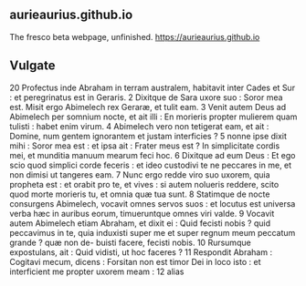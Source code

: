 ## aurieaurius.github.io
The fresco beta webpage, unfinished.
https://aurieaurius.github.io
## Vulgate
20 Profectus inde Abraham in terram australem, habitavit inter Cades et Sur : et peregrinatus est in Geraris. 2 Dixitque de Sara uxore suo : Soror mea est. Misit ergo Abimelech rex Geraræ, et tulit eam. 3 Venit autem Deus ad Abimelech per somnium nocte, et ait illi : En morieris propter mulierem quam tulisti : habet enim virum. 4 Abimelech vero non tetigerat eam, et ait : Domine, num gentem ignorantem et justam interficies ? 5 nonne ipse dixit mihi : Soror mea est : et ipsa ait : Frater meus est ? In simplicitate cordis mei, et munditia manuum mearum feci hoc. 6 Dixitque ad eum Deus : Et ego scio quod simplici corde feceris : et ideo custodivi te ne peccares in me, et non dimisi ut tangeres eam. 7 Nunc ergo redde viro suo uxorem, quia propheta est : et orabit pro te, et vives : si autem nolueris reddere, scito quod morte morieris tu, et omnia quæ tua sunt. 8 Statimque de nocte consurgens Abimelech, vocavit omnes servos suos : et locutus est universa verba hæc in auribus eorum, timueruntque omnes viri valde. 9 Vocavit autem Abimelech etiam Abraham, et dixit ei : Quid fecisti nobis ? quid peccavimus in te, quia induxisti super me et super regnum meum peccatum grande ? quæ non de- buisti facere, fecisti nobis. 10 Rursumque expostulans, ait : Quid vidisti, ut hoc faceres ? 11 Respondit Abraham : Cogitavi mecum, dicens : Forsitan non est timor Dei in loco isto : et interficient me propter uxorem meam : 12 alias
